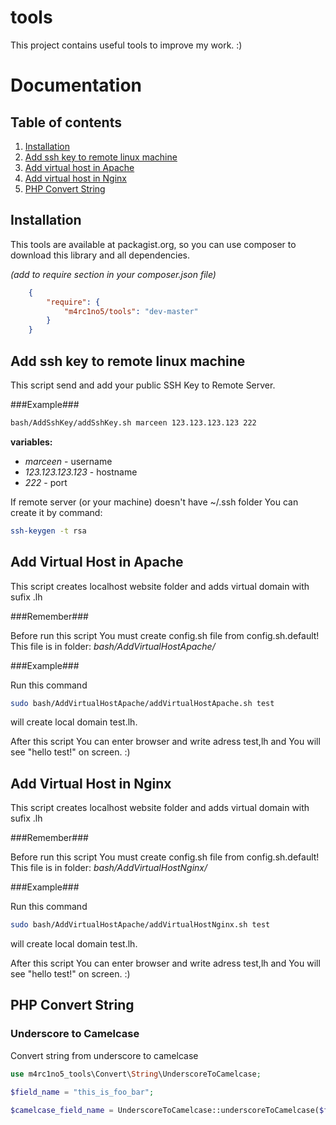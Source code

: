 # tools

This project contains useful tools to improve my work. :)

Documentation
=============

Table of contents
-----------------

1. [Installation](#installation)
2. [Add ssh key to remote linux machine](#add_ssh_key)
3. [Add virtual host in Apache](#add_virtual_host_apache)
4. [Add virtual host in Nginx](#add_virtual_host_nginx)
5. [PHP Convert String](#php_convert_string)

<a name="installation"></a>
Installation
------------

This tools are available at packagist.org, so you can use composer to download this library and all dependencies.

*(add to require section in your composer.json file)*

```json
    {
        "require": {
            "m4rc1no5/tools": "dev-master"
        }
    }
```

<a name="add_shh_key"></a>
Add ssh key to remote linux machine
-----------------------------------

This script send and add your public SSH Key to Remote Server.

###Example###

```bash
bash/AddSshKey/addSshKey.sh marceen 123.123.123.123 222
```

**variables:**
- *marceen* - username
- *123.123.123.123* - hostname
- *222* - port

If remote server (or your machine) doesn't have ~/.ssh folder You can create it by command:

```bash
ssh-keygen -t rsa
```

<a name="add_virtual_host_apache"></a>
Add Virtual Host in Apache
--------------------------

This script creates localhost website folder and adds virtual domain with sufix .lh

###Remember###

Before run this script You must create config.sh file from config.sh.default! This file is in folder: *bash/AddVirtualHostApache/*

###Example###

Run this command

```bash
sudo bash/AddVirtualHostApache/addVirtualHostApache.sh test
```

will create local domain test.lh. 

After this script You can enter browser and write adress test,lh and You will see "hello test!" on screen. :)

<a name="add_virtual_host_nginx"></a>
Add Virtual Host in Nginx
-------------------------

This script creates localhost website folder and adds virtual domain with sufix .lh

###Remember###

Before run this script You must create config.sh file from config.sh.default! This file is in folder: *bash/AddVirtualHostNginx/*

###Example###

Run this command

```bash
sudo bash/AddVirtualHostApache/addVirtualHostNginx.sh test
```

will create local domain test.lh. 

After this script You can enter browser and write adress test,lh and You will see "hello test!" on screen. :)

<a name="php_convert_string"></a>
PHP Convert String
------------------

### Underscore to Camelcase ###

Convert string from underscore to camelcase

```php
use m4rc1no5_tools\Convert\String\UnderscoreToCamelcase;

$field_name = "this_is_foo_bar";

$camelcase_field_name = UnderscoreToCamelcase::underscoreToCamelcase($field_name); // return thisIsFooBar
```
